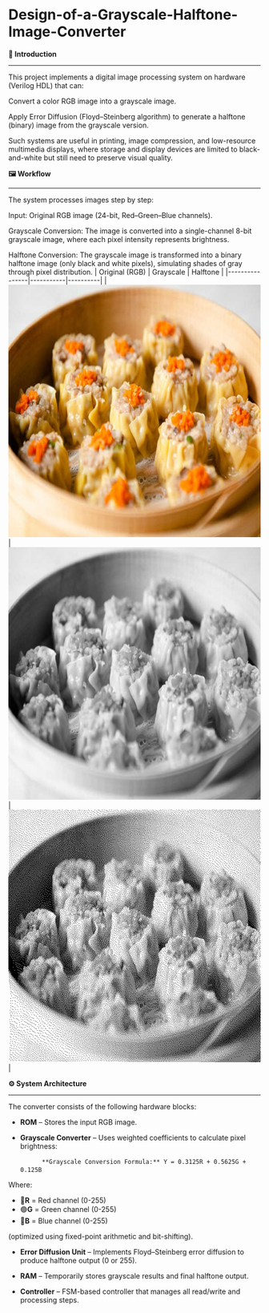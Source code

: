# Design-of-a-Grayscale-Halftone-Image-Converter
**📌 Introduction**
****
This project implements a digital image processing system on hardware (Verilog HDL) that can:

Convert a color RGB image into a grayscale image.

Apply Error Diffusion (Floyd–Steinberg algorithm) to generate a halftone (binary) image from the grayscale version.

Such systems are useful in printing, image compression, and low-resource multimedia displays, where storage and display devices are limited to black-and-white but still need to preserve visual quality.

**🖼️ Workflow**
****
The system processes images step by step:

Input: Original RGB image (24-bit, Red–Green–Blue channels).

Grayscale Conversion: The image is converted into a single-channel 8-bit grayscale image, where each pixel intensity represents brightness.

Halftone Conversion: The grayscale image is transformed into a binary halftone image (only black and white pixels), simulating shades of gray through pixel distribution.
| Original (RGB) | Grayscale | Halftone |
|----------------|-----------|----------|
| ![Original](4.%20Halftone%20Image%20Converter_System/sim/image/xiu_mai.bmp) | ![Grayscale](4.%20Halftone%20Image%20Converter_System/sim/image/gray_test.bmp) | ![Halftone](4.%20Halftone%20Image%20Converter_System/sim/image/dot_test.bmp) |



**⚙️ System Architecture**
****
The converter consists of the following hardware blocks:

- **ROM** – Stores the input RGB image.

- **Grayscale Converter** – Uses weighted coefficients to calculate pixel brightness:

            **Grayscale Conversion Formula:** Y = 0.3125R + 0.5625G + 0.125B
Where:
- 🔴**R** = Red channel (0-255)
- 🟢**G** = Green channel (0-255)  
- 🔵**B** = Blue channel (0-255)


(optimized using fixed-point arithmetic and bit-shifting).

- **Error Diffusion Unit** – Implements Floyd–Steinberg error diffusion to produce halftone output (0 or 255).

- **RAM** – Temporarily stores grayscale results and final halftone output.

- **Controller** – FSM-based controller that manages all read/write and processing steps.
